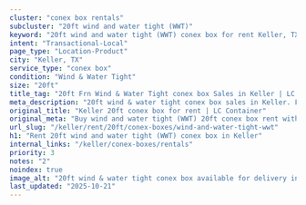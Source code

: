 ```yaml
---
cluster: "conex box rentals"
subcluster: "20ft wind and water tight (WWT)"
keyword: "20ft wind and water tight (WWT) conex box for rent Keller, TX"
intent: "Transactional-Local"
page_type: "Location-Product"
city: "Keller, TX"
service_type: "conex box"
condition: "Wind & Water Tight"
size: "20ft"
title_tag: "20ft Frn Wind & Water Tight conex box Sales in Keller | LC Container"
meta_description: "20ft wind & water tight conex box sales in Keller. Fast delivery, competitive pricing. Serving conex boxes area. Quote ID: D6B. Call (214) 524-4168 for your free quote today."
original_title: "Keller 20ft conex box for rent | LC Container"
original_meta: "Buy wind and water tight (WWT) 20ft conex box rent with local delivery in Keller, TX. LC Container — local Since 2003. Request a fast quote today."
url_slug: "/keller/rent/20ft/conex-boxes/wind-and-water-tight-wwt"
h1: "Rent 20ft wind and water tight (WWT) conex box in Keller"
internal_links: "/keller/conex-boxes/rentals"
priority: 3
notes: "2"
noindex: true
image_alt: "20ft wind & water tight conex box available for delivery in Keller"
last_updated: "2025-10-21"
---
```


<!-- TODO: Add unique city/inventory copy, images, and internal links here. -->
